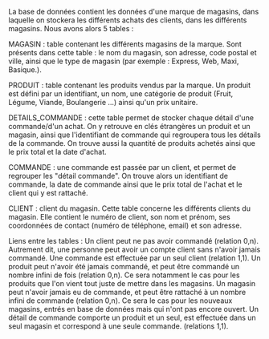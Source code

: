 La base de données contient les données d'une marque de magasins, dans laquelle on stockera les différents achats des clients, dans les différents magasins. Nous avons alors 5 tables :

MAGASIN : table contenant les différents magasins de la marque. Sont présents dans cette table : le nom du magasin, son adresse, code postal et ville, ainsi que le type de magasin (par exemple : Express, Web, Maxi, Basique.). 

PRODUIT : table contenant les produits vendus par la marque. Un produit est défini par un identifiant, un nom, une catégorie de produit (Fruit, Légume, Viande, Boulangerie ...) ainsi qu'un prix unitaire.

DETAILS_COMMANDE : cette table permet de stocker chaque détail d'une commande/d'un achat. On y retrouve en clés étrangères un produit et un magasin, ainsi que l'identifiant de commande qui regroupera tous les détails de la commande. On trouve aussi la quantité de produits achetés ainsi que le prix total et la date d'achat. 

COMMANDE : une commande est passée par un client, et permet de regrouper les "détail commande". On trouve alors un identifiant de commande, la date de commande ainsi que le prix total de l'achat et le client qui y est rattaché. 

CLIENT : client du magasin. Cette table concerne les différents clients du magasin. Elle contient le numéro de client, son nom et prénom, ses coordonnées de contact (numéro de téléphone, email) et son adresse.


Liens entre les tables :
Un client peut ne pas avoir commandé (relation 0,n). Autrement dit, une personne peut avoir un compte client sans n'avoir jamais commandé. 
Une commande est effectuée par un seul client (relation 1,1).
Un produit peut n'avoir été jamais commandé, et peut être commandé un nombre infini de fois (relation 0,n). Ce sera notamment le cas pour les produits que l'on vient tout juste de mettre dans les magasins.
Un magasin peut n'avoir jamais eu de commande, et peut être rattaché à un nombre infini de commande (relation 0,n). Ce sera le cas pour les nouveaux magasins, entrés en base de données mais qui n'ont pas encore ouvert.
Un détail de commande comporte un produit et un seul, est effectuée dans un seul magasin et correspond à une seule commande. (relations 1,1).
